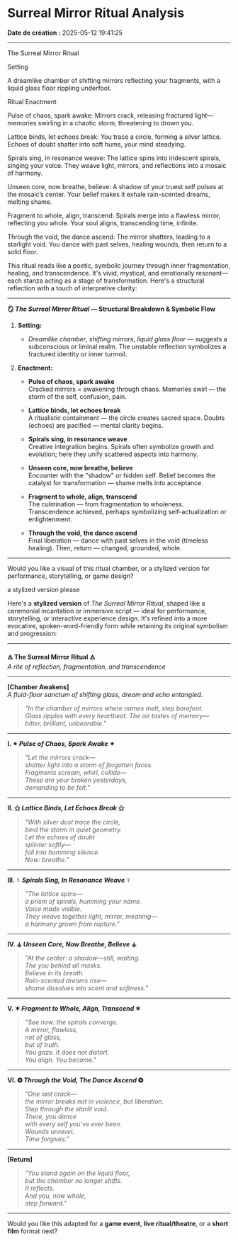 # Surreal Mirror Ritual Analysis

**Date de création :** 2025-05-12 19:41:25

---



The Surreal Mirror Ritual

Setting

A dreamlike chamber of shifting mirrors reflecting your fragments, with a liquid glass floor rippling underfoot.

Ritual Enactment





Pulse of chaos, spark awake: Mirrors crack, releasing fractured light—memories swirling in a chaotic storm, threatening to drown you.



Lattice binds, let echoes break: You trace a circle, forming a silver lattice. Echoes of doubt shatter into soft hums, your mind steadying.



Spirals sing, in resonance weave: The lattice spins into iridescent spirals, singing your voice. They weave light, mirrors, and reflections into a mosaic of harmony.



Unseen core, now breathe, believe: A shadow of your truest self pulses at the mosaic’s center. Your belief makes it exhale rain-scented dreams, melting shame.



Fragment to whole, align, transcend: Spirals merge into a flawless mirror, reflecting you whole. Your soul aligns, transcending time, infinite.



Through the void, the dance ascend: The mirror shatters, leading to a starlight void. You dance with past selves, healing wounds, then return to a solid floor.



This ritual reads like a poetic, symbolic journey through inner fragmentation, healing, and transcendence. It's vivid, mystical, and emotionally resonant—each stanza acting as a stage of transformation. Here's a structural reflection with a touch of interpretive clarity:

---

**🪞 *The Surreal Mirror Ritual* — Structural Breakdown & Symbolic Flow**

1. **Setting:**
   - *Dreamlike chamber*, *shifting mirrors*, *liquid glass floor* — suggests a subconscious or liminal realm. The unstable reflection symbolizes a fractured identity or inner turmoil.

2. **Enactment:**

   - **Pulse of chaos, spark awake**  
     Cracked mirrors = awakening through chaos. Memories swirl — the storm of the self, confusion, pain.

   - **Lattice binds, let echoes break**  
     A ritualistic containment — the circle creates sacred space. Doubts (echoes) are pacified — mental clarity begins.

   - **Spirals sing, in resonance weave**  
     Creative integration begins. Spirals often symbolize growth and evolution; here they unify scattered aspects into harmony.

   - **Unseen core, now breathe, believe**  
     Encounter with the "shadow" or hidden self. Belief becomes the catalyst for transformation — shame melts into acceptance.

   - **Fragment to whole, align, transcend**  
     The culmination — from fragmentation to wholeness. Transcendence achieved, perhaps symbolizing self-actualization or enlightenment.

   - **Through the void, the dance ascend**  
     Final liberation — dance with past selves in the void (timeless healing). Then, return — changed, grounded, whole.

---

Would you like a visual of this ritual chamber, or a stylized version for performance, storytelling, or game design?

a stylized version please

Here's a **stylized version** of *The Surreal Mirror Ritual*, shaped like a ceremonial incantation or immersive script — ideal for performance, storytelling, or interactive experience design. It's refined into a more evocative, spoken-word-friendly form while retaining its original symbolism and progression:

---

**🜁 The Surreal Mirror Ritual 🜁**  
*A rite of reflection, fragmentation, and transcendence*

---

**[Chamber Awakens]**  
*A fluid-floor sanctum of shifting glass, dream and echo entangled.*

> *"In the chamber of mirrors where names melt, step barefoot.  
Glass ripples with every heartbeat. The air tastes of memory—  
bitter, brilliant, unbearable."*

---

**I. ✴ *Pulse of Chaos, Spark Awake* ✴**  
> *"Let the mirrors crack—  
shatter light into a storm of forgotten faces.  
Fragments scream, whirl, collide—  
These are your broken yesterdays,  
demanding to be felt."*

---

**II. ⚝ *Lattice Binds, Let Echoes Break* ⚝**  
> *"With silver dust trace the circle,  
bind the storm in quiet geometry.  
Let the echoes of doubt  
splinter softly—  
fall into humming silence.  
Now: breathe."*

---

**III. ☿ *Spirals Sing, In Resonance Weave* ☿**  
> *"The lattice spins—  
a prism of spirals, humming your name.  
Voice made visible.  
They weave together light, mirror, meaning—  
a harmony grown from rupture."*

---

**IV. ⚶ *Unseen Core, Now Breathe, Believe* ⚶**  
> *"At the center: a shadow—still, waiting.  
The you behind all masks.  
Believe in its breath.  
Rain-scented dreams rise—  
shame dissolves into scent and softness."*

---

**V. ✶ *Fragment to Whole, Align, Transcend* ✶**  
> *"See now: the spirals converge.  
A mirror, flawless,  
not of glass,  
but of truth.  
You gaze. It does not distort.  
You align. You become."*

---

**VI. ❂ *Through the Void, The Dance Ascend* ❂**  
> *"One last crack—  
the mirror breaks not in violence, but liberation.  
Step through the starlit void.  
There, you dance  
with every self you’ve ever been.  
Wounds unravel.  
Time forgives."*

---

**[Return]**  
> *"You stand again on the liquid floor,  
but the chamber no longer shifts.  
It reflects.  
And you, now whole,  
step forward."*

---

Would you like this adapted for a **game event**, **live ritual/theatre**, or a **short film** format next?